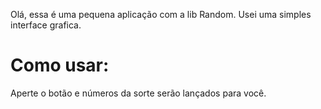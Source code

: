 
Olá, essa é uma pequena aplicação com a lib Random.
Usei uma simples interface grafica.

# Como usar:

Aperte o botão e números da sorte serão lançados para você.
